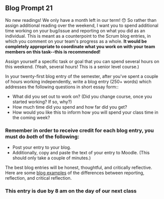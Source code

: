 ## Blog Prompt 21

No new readings! We only have a month left in our term! 😯 So rather than assign additional reading over the weekend, I want you to spend additional time working on your bug/issue and reporting on what you did as an individual. This is meant as a counterpoint to the Scrum blog entries, in which you comment on your team's progress as a whole. **It would be completely appropriate to coordinate what you work on with your team members on this task--this is recommended!**

Assign yourself a specific task or goal that you can spend several hours on this weekend. (Yeah, several hours! This is a senior level course.)

In your twenty-first blog entry of the semester, after you've spent a couple of hours working independently, write a blog entry (250+ words) which addresses the following questions in short essay form::
- What did you set out to work on? (Did you change course, once you started working? If so, why?)
- How much time did you spend and how far did you get?
- How would you like this to inform how you will spend your class time in the coming week?

### Remember in order to receive credit for each blog entry, you must do *both* of the following:

  - Post your entry to your blog.
  - Additionally, copy and paste the text of your entry to Moodle. (This should only take a couple of minutes.)

The best blog entries will be honest, thoughtful, and critically reflective. Here are some [blog examples](blogreflection.md)
of the differences between reporting, reflection, and critical reflection.

### This entry is due by 8 am on the day of our next class
